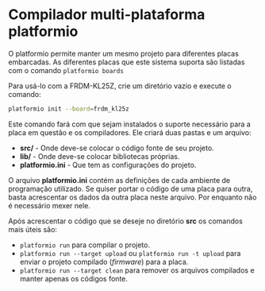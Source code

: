 # Compilador multi-plataforma platformio

O platformio permite manter um mesmo projeto para diferentes placas embarcadas.
As diferentes placas que este sistema suporta são listadas com o comando `platformio boards`

Para usá-lo com a FRDM-KL25Z, crie um diretório vazio e execute o comando:
```bash
platformio init --board=frdm_kl25z
```
Este comando fará com que sejam instalados o suporte necessário para a placa em questão e os compiladores. Ele criará duas pastas e um arquivo:

- **src/** - Onde deve-se colocar o código fonte de seu projeto.
- **lib/** - Onde deve-se colocar bibliotecas próprias.
- **platformio.ini** - Que tem as configurações do projeto.

O arquivo **platformio.ini** contém as definições de cada ambiente de programação utilizado. Se quiser portar o código de uma placa para outra, basta acrescentar os dados da outra placa neste arquivo. Por enquanto não é necessário mexer nele.

Após acrescentar o código que se deseje no diretório **src** os comandos mais úteis são:
- `platformio run` para compilar o projeto.
- `platformio run --target upload` ou `platformio run -t upload` para enviar o projeto compilado (*firmware*) para a placa.
- `platformio run --target clean` para remover os arquivos compilados e manter apenas os códigos fonte.
